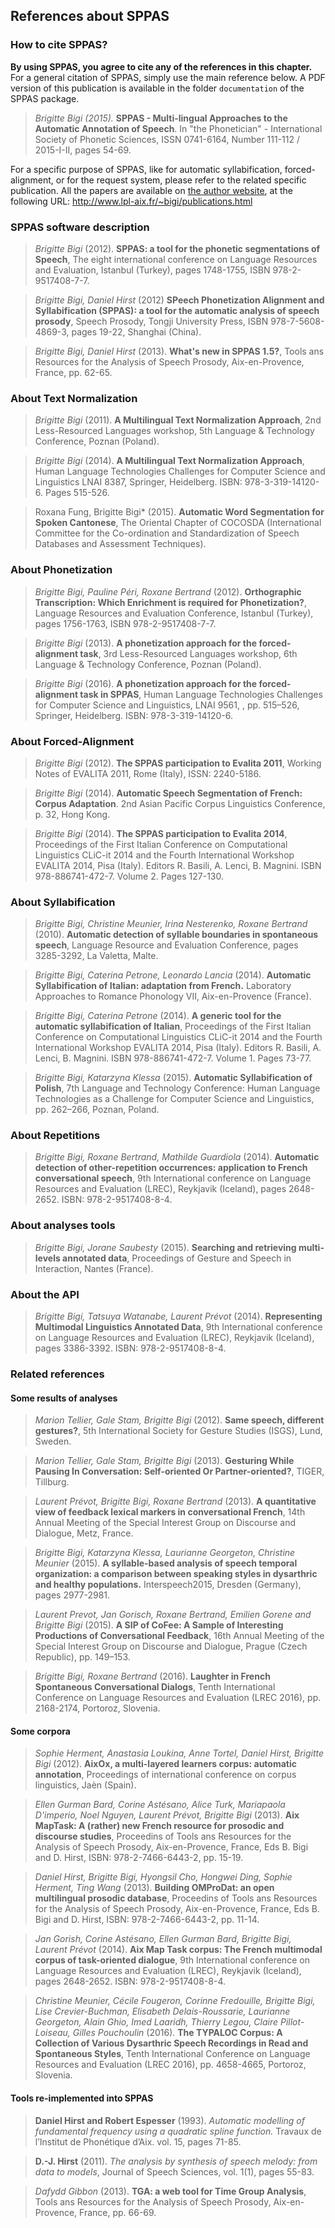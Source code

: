 ## References about SPPAS

### How to cite SPPAS?

**By using SPPAS, you agree to cite any of the references in this chapter.**
For a general citation of SPPAS, simply use the main reference below.
A PDF version of this publication is available in the folder
`documentation` of the SPPAS package. 

> *Brigitte Bigi (2015).*
> **SPPAS - Multi-lingual Approaches to the Automatic Annotation of Speech**.
> In "the Phonetician" - International Society of Phonetic Sciences, 
> ISSN 0741-6164, Number 111-112 / 2015-I-II, pages 54-69. 


For a specific purpose of SPPAS, like for automatic syllabification,
forced-alignment, or for the request system, please refer to the
related specific publication. All the papers are available on
[the author website](http://www.lpl-aix.fr/~bigi), at the following URL:
<http://www.lpl-aix.fr/~bigi/publications.html>


### SPPAS software description

>*Brigitte Bigi* (2012).
>**SPPAS: a tool for the phonetic segmentations of Speech**,
> The eight international conference on Language Resources and Evaluation,
 Istanbul (Turkey), pages 1748-1755, ISBN 978-2-9517408-7-7.

>*Brigitte Bigi, Daniel Hirst* (2012)
>**SPeech Phonetization Alignment and Syllabification (SPPAS):
> a tool for the automatic analysis of speech prosody**,
> Speech Prosody, Tongji University Press, ISBN 978-7-5608-4869-3,
> pages 19-22, Shanghai (China).

>*Brigitte Bigi, Daniel Hirst* (2013).
>**What's new in SPPAS 1.5?**,
> Tools ans Resources for the Analysis of Speech Prosody, Aix-en-Provence,
France, pp. 62-65.


### About Text Normalization

>*Brigitte Bigi* (2011).
>**A Multilingual Text Normalization Approach**,
>2nd Less-Resourced Languages workshop, 5th Language & Technology Conference, Poznan (Poland).

>*Brigitte Bigi* (2014).
>**A Multilingual Text Normalization Approach**,
>Human Language Technologies Challenges for Computer Science and Linguistics LNAI 8387,
>Springer, Heidelberg. ISBN: 978-3-319-14120-6. Pages 515-526.

>Roxana Fung, Brigitte Bigi* (2015).
>**Automatic Word Segmentation for Spoken Cantonese**,
>The Oriental Chapter of COCOSDA (International Committee for the Co-ordination
>and Standardization of Speech Databases and Assessment Techniques).


### About Phonetization

>*Brigitte Bigi, Pauline Péri, Roxane Bertrand* (2012).
>**Orthographic Transcription: Which Enrichment is required for Phonetization?**,
>Language Resources and Evaluation Conference, Istanbul (Turkey),
>pages 1756-1763, ISBN 978-2-9517408-7-7.

>*Brigitte Bigi* (2013).
>**A phonetization approach for the forced-alignment task**,
>3rd Less-Resourced Languages workshop, 6th Language & Technology Conference, Poznan (Poland).

>*Brigitte Bigi* (2016).
>**A phonetization approach for the forced-alignment task in SPPAS**,
>Human Language Technologies Challenges for Computer Science and Linguistics, LNAI 9561, , pp. 515–526,
>Springer, Heidelberg. ISBN: 978-3-319-14120-6.


### About Forced-Alignment

>*Brigitte Bigi* (2012).
>**The SPPAS participation to Evalita 2011**,
>Working Notes of EVALITA 2011, Rome (Italy), ISSN: 2240-5186.

>*Brigitte Bigi* (2014).
>**Automatic Speech Segmentation of French: Corpus Adaptation**.
>2nd Asian Pacific Corpus Linguistics Conference, p. 32, Hong Kong.

>*Brigitte Bigi* (2014).
>**The SPPAS participation to Evalita 2014**,
>Proceedings of the First Italian Conference on Computational Linguistics
>CLiC-it 2014 and the Fourth International Workshop EVALITA 2014, Pisa (Italy).
>Editors R. Basili, A. Lenci, B. Magnini. ISBN 978-886741-472-7.
>Volume 2. Pages 127-130.


### About Syllabification

>*Brigitte Bigi, Christine Meunier, Irina Nesterenko, Roxane Bertrand* (2010).
>**Automatic detection of syllable boundaries in spontaneous speech**,
>Language Resource and Evaluation Conference, pages 3285-3292, La Valetta, Malte.

>*Brigitte Bigi, Caterina Petrone, Leonardo Lancia* (2014).
>**Automatic Syllabification of Italian: adaptation from French.**
>Laboratory Approaches to Romance Phonology VII, Aix-en-Provence (France).

>*Brigitte Bigi, Caterina Petrone* (2014).
>**A generic tool for the automatic syllabification of Italian**,
>Proceedings of the First Italian Conference on Computational Linguistics
>CLiC-it 2014 and the Fourth International Workshop EVALITA 2014, Pisa (Italy).
>Editors R. Basili, A. Lenci, B. Magnini. ISBN 978-886741-472-7.
>Volume 1. Pages 73-77.

>*Brigitte Bigi, Katarzyna Klessa* (2015).
>**Automatic Syllabification of Polish**,
>7th Language and Technology Conference: Human Language Technologies as a Challenge for Computer Science and Linguistics, pp. 262–266, Poznan, Poland.


### About Repetitions

>*Brigitte Bigi, Roxane Bertrand, Mathilde Guardiola* (2014).
>**Automatic detection of other-repetition occurrences: application to French conversational speech**,
>9th International conference on Language Resources and Evaluation (LREC), Reykjavik (Iceland), pages 2648-2652. ISBN: 978-2-9517408-8-4.


### About analyses tools

>*Brigitte Bigi, Jorane Saubesty* (2015).
>**Searching and retrieving multi-levels annotated data**,
>Proceedings of Gesture and Speech in Interaction, Nantes (France).


### About the API

>*Brigitte Bigi, Tatsuya Watanabe, Laurent Prévot* (2014).
>**Representing Multimodal Linguistics Annotated Data**,
>9th International conference on Language Resources and Evaluation (LREC), Reykjavik (Iceland), pages 3386-3392. ISBN: 978-2-9517408-8-4.


### Related references

#### Some results of analyses

>*Marion Tellier, Gale Stam, Brigitte Bigi* (2012).
>**Same speech, different gestures?**,
>5th International Society for Gesture Studies (ISGS), Lund, Sweden.

>*Marion Tellier, Gale Stam, Brigitte Bigi* (2013).
>**Gesturing While Pausing In Conversation: Self-oriented Or Partner-oriented?**,
>TIGER, Tillburg.

>*Laurent Prévot, Brigitte Bigi, Roxane Bertrand* (2013).
>**A quantitative view of feedback lexical markers in conversational French**,
>14th Annual Meeting of the Special Interest Group on Discourse and Dialogue,
>Metz, France.

>*Brigitte Bigi, Katarzyna Klessa, Laurianne Georgeton, Christine Meunier* (2015).
>**A syllable-based analysis of speech temporal organization: a comparison between speaking styles in dysarthric and healthy populations.**
>Interspeech2015, Dresden (Germany), pages 2977-2981.

>*Laurent Prevot, Jan Gorisch, Roxane Bertrand, Emilien Gorene and Brigitte Bigi* (2015).
>**A SIP of CoFee: A Sample of Interesting Productions of Conversational Feedback**,
>16th Annual Meeting of the Special Interest Group on Discourse and Dialogue,
>Prague (Czech Republic), pp. 149–153.

>*Brigitte Bigi, Roxane Bertrand* (2016).
>**Laughter in French Spontaneous Conversational Dialogs**,
>Tenth International Conference on Language Resources and Evaluation (LREC 2016), pp. 2168-2174, Portoroz, Slovenia.


#### Some corpora

>*Sophie Herment, Anastasia Loukina, Anne Tortel, Daniel Hirst, Brigitte Bigi* (2012).
>**AixOx, a multi-layered learners corpus: automatic annotation**,
>Proceedings of international conference on corpus linguistics, Jaèn (Spain).

>*Ellen Gurman Bard, Corine Astésano, Alice Turk, Mariapaola D'imperio, Noel Nguyen, Laurent Prévot, Brigitte Bigi* (2013).
>**Aix MapTask: A (rather) new French resource for prosodic and discourse studies**,
>Proceedins of Tools ans Resources for the Analysis of Speech Prosody,
>Aix-en-Provence, France, Eds B. Bigi and D. Hirst, ISBN: 978-2-7466-6443-2, pp. 15-19.

>*Daniel Hirst, Brigitte Bigi, Hyongsil Cho, Hongwei Ding, Sophie Herment, Ting Wang* (2013).
>**Building OMProDat: an open multilingual prosodic database**,
>Proceedins of Tools ans Resources for the Analysis of Speech Prosody,
>Aix-en-Provence, France, Eds B. Bigi and D. Hirst, ISBN: 978-2-7466-6443-2, pp. 11-14.

>*Jan Gorish, Corine Astésano, Ellen Gurman Bard, Brigitte Bigi, Laurent Prévot* (2014).
>**Aix Map Task corpus: The French multimodal corpus of task-oriented dialogue**,
>9th International conference on Language Resources and Evaluation (LREC),
>Reykjavik (Iceland), pages 2648-2652. ISBN: 978-2-9517408-8-4.

>*Christine Meunier, Cécile Fougeron, Corinne Fredouille, Brigitte Bigi, Lise Crevier-Buchman, Elisabeth Delais-Roussarie, Laurianne Georgeton, Alain Ghio, Imed Laaridh, Thierry Legou, Claire Pillot-Loiseau, Gilles Pouchoulin* (2016).
>**The TYPALOC Corpus: A Collection of Various Dysarthric Speech Recordings in Read and Spontaneous Styles**,
>Tenth International Conference on Language Resources and Evaluation (LREC 2016), pp. 4658-4665, Portoroz, Slovenia.


#### Tools re-implemented into SPPAS

>**Daniel Hirst and Robert Espesser** (1993).
>*Automatic modelling of fundamental frequency using a quadratic spline function.*
>Travaux de l’Institut de Phonétique d’Aix. vol. 15, pages 71-85.

>**D.-J. Hirst** (2011).
>*The analysis by synthesis of speech melody: from data to models*, 
>Journal of Speech Sciences, vol. 1(1), pages 55-83.

>*Dafydd Gibbon* (2013).
>**TGA: a web tool for Time Group Analysis**,
> Tools ans Resources for the Analysis of Speech Prosody, Aix-en-Provence, France, pp. 66-69.
